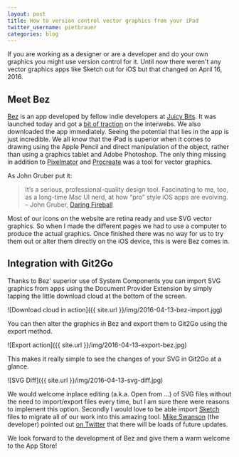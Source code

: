 ```yaml
---
layout: post
title: How to version control vector graphics from your iPad
twitter_username: pietbrauer
categories: blog
---
```


If you are working as a designer or are a developer and do your own graphics you might use version control for it. Until now there weren't any vector graphics apps like Sketch out for iOS but that changed on April 16, 2016.


## Meet Bez

[Bez](http://www.juicybitssoftware.com/bez/) is an app developed by fellow indie developers at [Juicy Bits](http://www.juicybitssoftware.com). It was launched today and got a [bit of traction](http://daringfireball.net/linked/2016/04/12/bez) on the interwebs. We also downloaded the app immediately. 
Seeing the potential that lies in the app is just incredible. We all know that the iPad is superior when it comes to drawing using the Apple Pencil and direct manipulation of the object, rather than using a graphics tablet and Adobe Photoshop. The only thing missing in addition to [Pixelmator](http://www.pixelmator.com/ios/) and [Procreate](http://procreate.si/) was a tool for vector graphics.

As John Gruber put it:

> It’s a serious, professional-quality design tool. Fascinating to me, too, as a long-time Mac UI nerd, at how “pro” style iOS apps are evolving.
> – John Gruber, [Daring Fireball](http://daringfireball.net/linked/2016/04/12/bez)

Most of our icons on the website are retina ready and use SVG vector graphics. So when I made the different pages we had to use a computer to produce the actual graphics. Once finished there was no way for us to try them out or alter them directly on the iOS device, this is were Bez comes in.

## Integration with Git2Go

Thanks to Bez' superior use of System Components you can import SVG graphics from apps using the Document Provider Extension by simply tapping the little download cloud at the bottom of the screen.

![Download cloud in action]({{ site.url }}/img/2016-04-13-bez-import.jgg)

You can then alter the graphics in Bez and export them to Git2Go using the export method.

![Export action]({{ site.url }}/img/2016-04-13-export-bez.jpg)

This makes it really simple to see the changes of your SVG in Git2Go at a glance.

![SVG Diff]({{ site.url }}/img/2016-04-13-svg-diff.jpg)

We would welcome inplace editing (a.k.a. Open from ...) of SVG files without the need to import/export files every time, but I am sure there were reasons to implement this option. Secondly I would love to be able import [Sketch](https://www.sketchapp.com/) files to migrate all of our work into this amazing tool.
[Mike Swanson](https://twitter.com/anyware) (the developer) pointed out [on Twitter](https://twitter.com/Anyware/status/720051314135162880) that there will be loads of future updates.

We look forward to the development of Bez and give them a warm welcome to the App Store!
